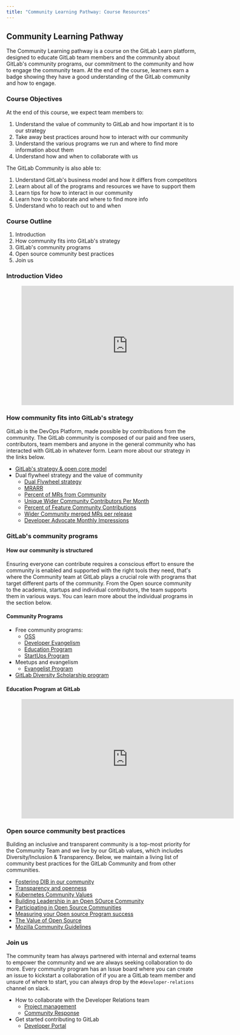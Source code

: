 ```yaml
---
title: "Community Learning Pathway: Course Resources"
---
```


## Community Learning Pathway

The Community Learning pathway is a course on the GitLab Learn platform, designed to educate GitLab team members and the community about GitLab's community programs, our commitment to the community and how to engage the community team. At the end of the course, learners earn a badge showing they have a good understanding of the GitLab community and how to engage.

### Course Objectives

At the end of this course, we expect team members to:

1. Understand the value of community to GitLab and how important it is to our strategy
1. Take away best practices around how to interact with our community
1. Understand the various programs we run and where to find more information about them
1. Understand how and when to collaborate with us

The GitLab Community is also able to:

1. Understand GitLab's business model and how it differs from competitors
1. Learn about all of the programs and resources we have to support them
1. Learn tips for how to interact in our community
1. Learn how to collaborate and where to find more info
1. Understand who to reach out to and when

### Course Outline

1. Introduction
1. How community fits into GitLab's strategy
1. GitLab's community programs
1. Open source community best practices
1. Join us

### Introduction Video

<figure class="video_container">
  <iframe width="560" height="315" src="https://www.youtube.com/embed/JGiwxKnxeRw" frameborder="0" allow="accelerometer; autoplay; clipboard-write; encrypted-media; gyroscope; picture-in-picture" allowfullscreen></iframe>
</figure>

### How community fits into GitLab's strategy

GitLab is the DevOps Platform, made possible by contributions from the community. The GitLab community is composed of our paid and free users, contributors, team members and anyone in the general community who has interacted with GitLab in whatever form. Learn more about our strategy in the links below.

* [GitLab's strategy & open core model](/handbook/company/stewardship/#how-open-source-benefits-from-open-core)
* Dual flywheel strategy and the value of community
  * [Dual Flywheel strategy](/handbook/company/strategy/#dual-flywheels)
  * [MRARR](/handbook/engineering/infrastructure/performance-indicators/#mrarr)
  * [Percent of MRs from Community](/handbook/engineering/infrastructure/performance-indicators/#percent-of-mrs-from-community)
  * [Unique Wider Community Contributors Per Month](/handbook/engineering/infrastructure/performance-indicators/#unique-wider-community-contributors-per-month)
  * [Percent of Feature Community Contributions](/handbook/engineering/infrastructure/performance-indicators/#percent-of-feature-community-contribution-mrs)
  * [Wider Community merged MRs per release](/handbook/marketing/developer-relations/performance-indicators/#wider-community-merged-mrs-per-release)
  * [Developer Advocate Monthly Impressions](/handbook/marketing/developer-relations/performance-indicators/#developer-advocacy-monthly-impressions)

### GitLab's community programs

#### How our community is structured

Ensuring everyone can contribute requires a conscious effort to ensure the community is enabled and supported with the right tools they need, that's where the Community team at GitLab plays a crucial role with programs that target different parts of the community. From the Open source community to the academia, startups and individual contributors, the team supports them in various ways. You can learn more about the individual programs in the section below.

#### Community Programs

* Free community programs:
  * [OSS](/handbook/marketing/developer-relations/community-programs/opensource-program/)
  * [Developer Evangelism](/handbook/marketing/developer-relations/developer-advocacy/)
  * [Education Program](/handbook/marketing/developer-relations/community-programs/education-program/)
  * [StartUps Program](/handbook/marketing/developer-relations/community-programs/startups-program/)
* Meetups and evangelism
  * [Evangelist Program](/handbook/marketing/developer-relations/evangelist-program/)
* [GitLab Diversity Scholarship program](https://about.gitlab.com/community/sponsorship/)

#### Education Program at GitLab

<figure class="video_container">
  <iframe width="560" height="315" src="https://www.youtube.com/embed/TJhdmOma4ZM" frameborder="0" allow="accelerometer; autoplay; clipboard-write; encrypted-media; gyroscope; picture-in-picture" allowfullscreen></iframe>
</figure>

### Open source community best practices

Building an inclusive and transparent community is a top-most priority for the Community Team and we live by our GitLab values, which includes Diversity/Inclusion & Transparency. Below, we maintain a living list of community best practices for the GitLab Community and from other communities.

* [Fostering DIB in our community](/handbook/values/#diversity-inclusion)
* [Transparency and openness](/handbook/values/#transparency)
* [Kubernetes Community Values](https://www.kubernetes.dev/community/values/#inclusive-is-better-than-exclusive)
* [Building Leadership in an Open SOurce Community](https://www.linuxfoundation.org/resources/open-source-guides/building-leadership-in-an-open-source-community/)
* [Participating in Open Source Communities](https://www.linuxfoundation.org/resources/open-source-guides/participating-in-open-source-communities/)
* [Measuring your Open source Program success](https://www.linuxfoundation.org/tools/tools-managing-open-source-programs/)
* [The Value of Open Source](https://www.redhat.com/en/blog/value-open-source)
* [Mozilla Community Guidelines](https://www.mozilla.org/en-US/about/governance/policies/participation/)

### Join us

The community team has always partnered with internal and external teams to empower the community and we are always seeking collaboration to do more. Every community program has an Issue board where you can create an issue to kickstart a collaboration of if you are a GitLab team member and unsure of where to start, you can always drop by the `#developer-relations` channel on slack.

* How to collaborate with the Developer Relations team
  * [Project management](/handbook/marketing/developer-relations/project-management/)
  * [Community Response](/handbook/marketing/developer-relations/developer-advocacy/community-response/)
* Get started contributing to GitLab
  * [Developer Portal](https://developer.gitlab.com/)
